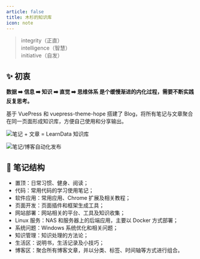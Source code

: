 ```yaml
---
article: false
title: 木杉的知识库
icon: note
---
```


> integrity（正直）<br> intelligence（智慧）<br> initiative（自发）

## ✨ 初衷

**数据 ➡️ 信息 ➡️ 知识 ➡️ 直觉 ➡️ 思维体系 是个缓慢渐进的内化过程，需要不断实践反复思考。**

基于 VuePress 和 vuepress-theme-hope 搭建了 Blog，将所有笔记与文章聚合在同一页面形成知识库，方便自己使用和分享输出。

![](http://tc.seoipo.com/2022-08-22-19-28-25.png?imageMogr2/thumbnail/!80p "笔记 + 文章 = LearnData 知识库")

![](http://tc.seoipo.com/2022-08-24-19-14-59.png "笔记/博客自动化发布")

## 🧱 笔记结构

- 置顶：日常习惯、健身、阅读；
- 代码：常用代码的学习使用笔记；
- 软件应用：常用应用、Chrome 扩展及相关教程；
- 页面开发：页面插件和框架生成工具；
- 网站部署：网站相关的平台、工具及知识收集；
- Linux 服务：NAS 和服务器上的后端应用，主要以 Docker 方式部署；
- 系统问题：Windows 系统优化和相关问题；
- 知识管理：知识处理的方法论；
- 生活区：说明书，生活记录及小技巧；
- 博客区：聚合所有博客文章，并以分类、标签、时间轴等方式进行组合。

